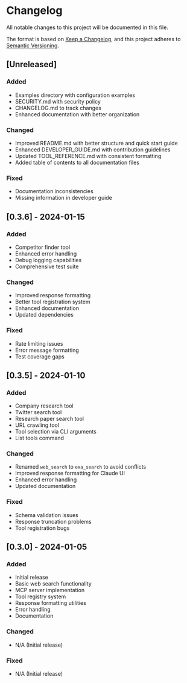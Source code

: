 # Changelog

All notable changes to this project will be documented in this file.

The format is based on [Keep a Changelog](https://keepachangelog.com/en/1.0.0/),
and this project adheres to [Semantic Versioning](https://semver.org/spec/v2.0.0.html).

## [Unreleased]

### Added
- Examples directory with configuration examples
- SECURITY.md with security policy
- CHANGELOG.md to track changes
- Enhanced documentation with better organization

### Changed
- Improved README.md with better structure and quick start guide
- Enhanced DEVELOPER_GUIDE.md with contribution guidelines
- Updated TOOL_REFERENCE.md with consistent formatting
- Added table of contents to all documentation files

### Fixed
- Documentation inconsistencies
- Missing information in developer guide

## [0.3.6] - 2024-01-15

### Added
- Competitor finder tool
- Enhanced error handling
- Debug logging capabilities
- Comprehensive test suite

### Changed
- Improved response formatting
- Better tool registration system
- Enhanced documentation
- Updated dependencies

### Fixed
- Rate limiting issues
- Error message formatting
- Test coverage gaps

## [0.3.5] - 2024-01-10

### Added
- Company research tool
- Twitter search tool
- Research paper search tool
- URL crawling tool
- Tool selection via CLI arguments
- List tools command

### Changed
- Renamed `web_search` to `exa_search` to avoid conflicts
- Improved response formatting for Claude UI
- Enhanced error handling
- Updated documentation

### Fixed
- Schema validation issues
- Response truncation problems
- Tool registration bugs

## [0.3.0] - 2024-01-05

### Added
- Initial release
- Basic web search functionality
- MCP server implementation
- Tool registry system
- Response formatting utilities
- Error handling
- Documentation

### Changed
- N/A (Initial release)

### Fixed
- N/A (Initial release)